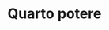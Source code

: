 ---
layout: post
title: Quarto potere
director: Orson Welles
year: 1941
cover: https://images.mubicdn.net/images/film/285/cache-47553-1581026875/image-w1280.jpg
imdb250: true
sas: true
---